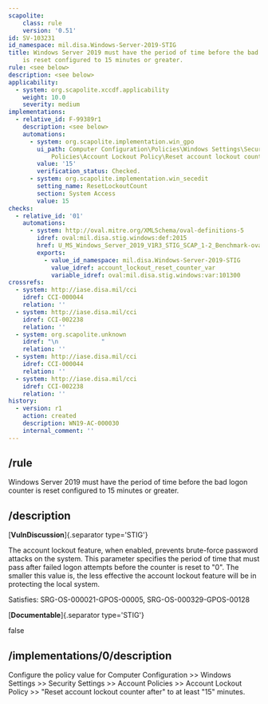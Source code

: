 ```yaml
---
scapolite:
    class: rule
    version: '0.51'
id: SV-103231
id_namespace: mil.disa.Windows-Server-2019-STIG
title: Windows Server 2019 must have the period of time before the bad logon counter
    is reset configured to 15 minutes or greater.
rule: <see below>
description: <see below>
applicability:
  - system: org.scapolite.xccdf.applicability
    weight: 10.0
    severity: medium
implementations:
  - relative_id: F-99389r1
    description: <see below>
    automations:
      - system: org.scapolite.implementation.win_gpo
        ui_path: Computer Configuration\Policies\Windows Settings\Security Settings\Account
            Policies\Account Lockout Policy\Reset account lockout counter after
        value: '15'
        verification_status: Checked.
      - system: org.scapolite.implementation.win_secedit
        setting_name: ResetLockoutCount
        section: System Access
        value: 15
checks:
  - relative_id: '01'
    automations:
      - system: http://oval.mitre.org/XMLSchema/oval-definitions-5
        idref: oval:mil.disa.stig.windows:def:2015
        href: U_MS_Windows_Server_2019_V1R3_STIG_SCAP_1-2_Benchmark-oval.xml
        exports:
          - value_id_namespace: mil.disa.Windows-Server-2019-STIG
            value_idref: account_lockout_reset_counter_var
            variable_idref: oval:mil.disa.stig.windows:var:101300
crossrefs:
  - system: http://iase.disa.mil/cci
    idref: CCI-000044
    relation: ''
  - system: http://iase.disa.mil/cci
    idref: CCI-002238
    relation: ''
  - system: org.scapolite.unknown
    idref: "\n            "
    relation: ''
  - system: http://iase.disa.mil/cci
    idref: CCI-000044
    relation: ''
  - system: http://iase.disa.mil/cci
    idref: CCI-002238
    relation: ''
history:
  - version: r1
    action: created
    description: WN19-AC-000030
    internal_comment: ''
---
```



## /rule

Windows Server 2019 must have the period of time before the bad logon counter is reset configured to 15 minutes or greater.

## /description

[**VulnDiscussion**]{.separator type='STIG'}

The account lockout feature, when enabled, prevents brute-force password attacks on the system. This parameter specifies the period of time that must pass after failed logon attempts before the counter is reset to "0". The smaller this value is, the less effective the account lockout feature will be in protecting the local system.

Satisfies: SRG-OS-000021-GPOS-00005, SRG-OS-000329-GPOS-00128

[**Documentable**]{.separator type='STIG'}

false

## /implementations/0/description

Configure the policy value for Computer Configuration >> Windows Settings >> Security Settings >> Account Policies >> Account Lockout Policy >> "Reset account lockout counter after" to at least "15" minutes.

